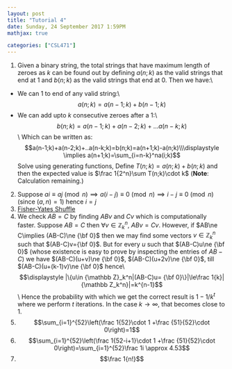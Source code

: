 ```yaml
---
layout: post
title: "Tutorial 4"
date: Sunday, 24 September 2017 1:59PM
mathjax: true

categories: ["CSL471"]
---
```

1. Given a binary string, the total strings that have maximum length of zeroes as $k$ can be found out by defining $a(n;k)$ as the valid strings that end at $1$ and $b(n;k)$ as the valid strings that end at $0$. Then we have:\\
- We can $1$ to end of any valid string:\\
$$a(n;k)=a(n-1;k)+b(n-1;k)$$
- We can add upto $k$ consecutive zeroes after a $1$:\\
$$b(n;k)=a(n-1;k)+a(n-2;k)+...a(n-k;k)$$\\
Which can be written as:
$$a(n-1;k)+a(n-2;k)+..a(n-k;k)=b(n;k)=a(n+1;k)-a(n;k)\\\displaystyle
\implies a(n+1;k)=\sum_{i=n-k}^na(i;k)$$
Solve using generating functions, Define $T(n;k)=a(n;k)+b(n;k)$ and then the expected value is $\frac 1{2^n}\sum T(n;k)\cdot k$ (**Note**: Calculation remaining.)
2. Suppose $ai\equiv aj\pmod n\implies a(i-j)\equiv 0\pmod n\implies i-j\equiv 0\pmod n$ (since $(a,n)=1$) hence $i=j$
3. [Fisher-Yates Shuffle](https://en.wikipedia.org/wiki/Fisher%E2%80%93Yates_shuffle)
4. We check $AB=C$ by finding $ABv$ and $Cv$ which is computationally faster. Suppose $AB= C$ then $\forall v\in{\mathbb Z}_k^n$, $ABv=Cv$. However, if $AB\ne C\implies (AB-C)\ne {\bf 0}$ then we may find some vectors $v\in {\mathbb Z}_k^n$ such that $(AB-C)v={\bf 0}$. But for every $u$ such that $(AB-C)u\ne {\bf 0}$ (whose existence is easy to prove by inspecting the entries of $AB-C$) we have $(AB-C)(u+v)\ne {\bf 0}$, $(AB-C)(u+2v)\ne {\bf 0}$, till $(AB-C)(u+(k-1)v)\ne {\bf 0}$ hence\\
$$\displaystyle |\{u\in {\mathbb Z}_k^n|(AB-C)u= {\bf 0}\}|\le\frac 1{k}|{\mathbb Z_k^n}|=k^{n-1}$$\\
Hence the probability with which we get the correct result is $1-1/{k^t}$ where we perform $t$ iterations. In the case $k\to\infty$, that becomes close to $1$.
5. $$\sum_{i=1}^{52}\left(\frac 1{52}\cdot 1 +\frac {51}{52}\cdot 0\right)=1$$
6. $$\sum_{i=1}^{52}\left(\frac 1{52-i+1}\cdot 1 +\frac {51}{52}\cdot 0\right)=\sum_{i=1}^{52}\frac 1i \approx 4.53$$
7. $$\frac 1{n!}$$
